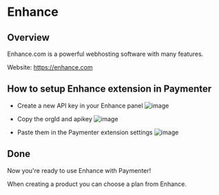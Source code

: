 # Enhance

## Overview

Enhance.com is a powerful webhosting software with many features.

Website: <https://enhance.com>

## How to setup Enhance extension in Paymenter

- Create a new API key in your Enhance panel
  ![image](/versions//main/assets/images/extensions/enhance/apikey.png)

- Copy the orgId and apikey
  ![image](/versions//main/assets/images/extensions/enhance/apikeycreated.png)

- Paste them in the Paymenter extension settings
  ![image](/versions//main/assets/images/extensions/enhance/paymentersettings.png)

## Done

Now you're ready to use Enhance with Paymenter!

When creating a product you can choose a plan from Enhance.
